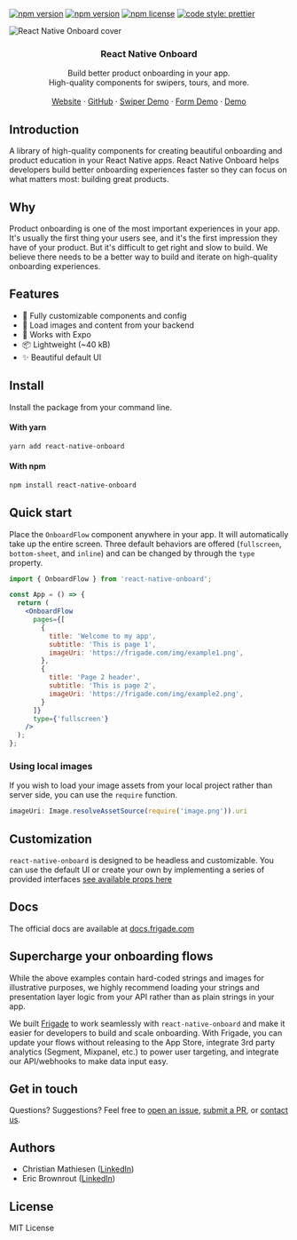 [![npm version](https://img.shields.io/npm/v/react-native-onboard)](https://www.npmjs.com/package/react-native-onboard)
[![npm version](https://github.com/FrigadeHQ/react-native-onboard/actions/workflows/tests.yml/badge.svg)](https://github.com/FrigadeHQ/react-native-onboard/actions/workflows/tests.yml)
[![npm license](https://img.shields.io/npm/l/react-native-onboard)](https://www.npmjs.com/package/react-native-onboard)
[![code style: prettier](https://img.shields.io/badge/code_style-prettier-ff69b4.svg)](https://github.com/prettier/prettier)

![React Native Onboard cover](https://frigade.com/img/frigade.png)

<H3 align="center"><strong>React Native Onboard</strong></H3>
<div align="center">Build better product onboarding in your app.<br />High-quality components for swipers, tours, and more.</div>
<br />
<div align="center">
<a href="https://frigade.com">Website</a> 
<span> · </span>
<a href="https://github.com/FrigadeHQ/react-native-onboard">GitHub</a> 
<span> · </span>
<a href="https://snack.expo.dev/@christian-frigade/react-native-onboard-simple-demo">Swiper Demo</a>
<span> · </span>
<a href="https://snack.expo.dev/@christian-frigade/react-native-onboard-form-demo">Form Demo</a>
<span> · </span>
<a href="https://snack.expo.dev/@christian-frigade/react-native-onboard-simple-demo">Demo</a>

</div>

## Introduction

A library of high-quality components for creating beautiful onboarding and product education in your React Native apps.
React Native Onboard helps developers build better onboarding experiences faster so they can focus on what matters most: building great products.

## Why
Product onboarding is one of the most important experiences in your app. It's usually the first thing your users see, and it's the first impression they have of your product.
But it's difficult to get right and slow to build. We believe there needs to be a better way to build and iterate on high-quality onboarding experiences.

## Features

- 🎨 Fully customizable components and config
- 🔧 Load images and content from your backend
- 🚀 Works with Expo
- 📦 Lightweight (~40 kB)
- ✨ Beautiful default UI

## Install

Install the package from your command line.

#### With yarn

```bash
yarn add react-native-onboard
```

#### With npm

```bash
npm install react-native-onboard
```

## Quick start

Place the `OnboardFlow` component anywhere in your app. It will automatically take up the entire screen. Three default
behaviors are offered (`fullscreen`, `bottom-sheet`, and `inline`) and can be changed by through the `type` property.

```jsx
import { OnboardFlow } from 'react-native-onboard';

const App = () => {
  return (
    <OnboardFlow
      pages={[
        {
          title: 'Welcome to my app',
          subtitle: 'This is page 1',
          imageUri: 'https://frigade.com/img/example1.png',
        },
        {
          title: 'Page 2 header',
          subtitle: 'This is page 2',
          imageUri: 'https://frigade.com/img/example2.png',
        }
      ]}
      type={'fullscreen'}
    />
  );
};
```

### Using local images
If you wish to load your image assets from your local project rather than server side, you can use the `require`
function.

```jsx
imageUri: Image.resolveAssetSource(require('image.png')).uri
```


## Customization
`react-native-onboard` is designed to be headless and customizable. You can use the default UI or create your own by implementing a series of provided interfaces [see available props here](https://github.com/FrigadeHQ/react-native-onboard/blob/main/src/OnboardFlow/types/index.ts)

## Docs
The official docs are available at [docs.frigade.com](https://docs.frigade.com/)

## Supercharge your onboarding flows
While the above examples contain hard-coded strings and images for illustrative purposes, we highly recommend loading your strings and presentation
layer logic from your API rather than as plain strings in your app.

We built [Frigade](https://frigade.com/) to work seamlessly with `react-native-onboard` and make it easier for developers to build and scale onboarding. 
With Frigade, you can update your flows without releasing to the App Store, integrate 3rd party analytics (Segment, Mixpanel, etc.) to power user targeting, and integrate our API/webhooks to make data input easy.

## Get in touch
Questions? Suggestions? Feel free to [open an issue](https://github.com/FrigadeHQ/react-native-onboard/issues), [submit a PR](https://github.com/FrigadeHQ/react-native-onboard/pulls), or [contact us](https://frigade.com).

## Authors

- Christian Mathiesen ([LinkedIn](https://www.linkedin.com/in/cmathies/))
- Eric Brownrout ([LinkedIn](https://www.linkedin.com/in/ericbrownrout/))

## License

MIT License
